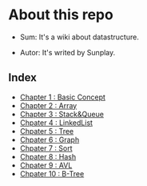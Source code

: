 # About this repo

- Sum: It's a wiki about datastructure.

- Autor: It's writed by Sunplay.

## Index

- [Chapter 1 : Basic Concept](chp1_basic.md)
- [Chapter 2 : Array](chp2_array.m)
- [Chapter 3 : Stack&Queue](chp3_stack_queue.md)
- [Chpater 4 : LinkedList](chp4_list.md)
- [Chpater 5 : Tree](chp5_tree.md)
- [Chpater 6 : Graph](chp6_graph.md)
- [Chpater 7 : Sort](chp7_sort.md)
- [Chpater 8 : Hash](chp8_hash.md)
- [Chpater 9 : AVL](chp9_avl.md)
- [Chpater 10 : B-Tree](chp10_b_tree.md)